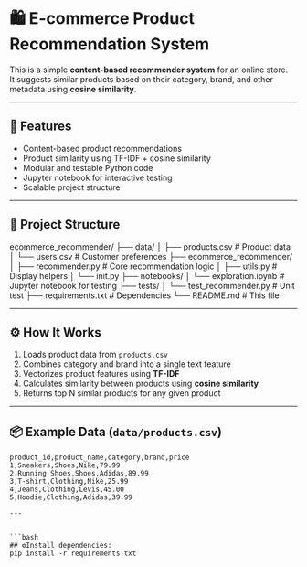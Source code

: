 # 🛍️ E-commerce Product Recommendation System

This is a simple **content-based recommender system** for an online store.  
It suggests similar products based on their category, brand, and other metadata using **cosine similarity**.

---

## 📌 Features

- Content-based product recommendations
- Product similarity using TF-IDF + cosine similarity
- Modular and testable Python code
- Jupyter notebook for interactive testing
- Scalable project structure

---

## 📁 Project Structure

ecommerce_recommender/
├── data/
│ ├── products.csv # Product data
│ └── users.csv  # Customer preferences
├── ecommerce_recommender/
│ ├── recommender.py # Core recommendation logic
│ ├── utils.py # Display helpers
│ └── init.py
├── notebooks/
│ └── exploration.ipynb # Jupyter notebook for testing
├── tests/
│ └── test_recommender.py # Unit test
├── requirements.txt # Dependencies
└── README.md # This file



---

## ⚙️ How It Works

1. Loads product data from `products.csv`
2. Combines category and brand into a single text feature
3. Vectorizes product features using **TF-IDF**
4. Calculates similarity between products using **cosine similarity**
5. Returns top N similar products for any given product

---

## 📦 Example Data (`data/products.csv`)

```csv
product_id,product_name,category,brand,price
1,Sneakers,Shoes,Nike,79.99
2,Running Shoes,Shoes,Adidas,89.99
3,T-shirt,Clothing,Nike,25.99
4,Jeans,Clothing,Levis,45.00
5,Hoodie,Clothing,Adidas,39.99

---


```bash
## ⚙️Install dependencies:
pip install -r requirements.txt